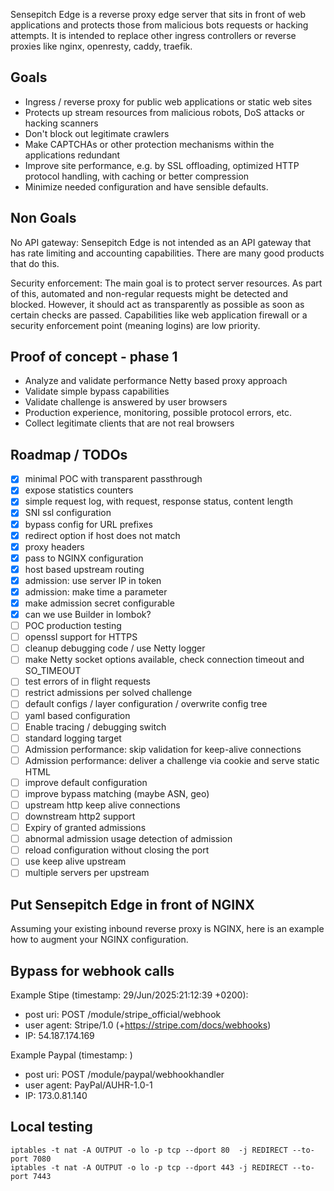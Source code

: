
Sensepitch Edge is a reverse proxy edge server that sits in front of web
applications and protects those from malicious bots requests or hacking
attempts. It is intended to replace other ingress controllers or reverse proxies like
nginx, openresty, caddy, traefik.

## Goals

- Ingress / reverse proxy for public web applications or static web sites
- Protects up stream resources from malicious robots, DoS attacks or hacking scanners
- Don't block out legitimate crawlers
- Make CAPTCHAs or other protection mechanisms within the applications redundant
- Improve site performance, e.g. by SSL offloading, optimized HTTP protocol handling, with caching or better compression
- Minimize needed configuration and have sensible defaults.

## Non Goals

No API gateway: Sensepitch Edge is not intended as an API gateway that has rate limiting and accounting
capabilities. There are many good products that do this.

Security enforcement: The main goal is to protect server resources. As part of this, automated and 
non-regular requests might be detected and blocked. However, it should act as transparently as possible
as soon as certain checks are passed. Capabilities like web application firewall or a security enforcement point
(meaning logins) are low priority.

## Proof of concept - phase 1

- Analyze and validate performance Netty based proxy approach
- Validate simple bypass capabilities
- Validate challenge is answered by user browsers
- Production experience, monitoring, possible protocol errors, etc.
- Collect legitimate clients that are not real browsers

## Roadmap / TODOs

- [x] minimal POC with transparent passthrough
- [x] expose statistics counters
- [x] simple request log, with request, response status, content length
- [x] SNI ssl configuration
- [x] bypass config for URL prefixes
- [x] redirect option if host does not match
- [x] proxy headers
- [x] pass to NGINX configuration 
- [x] host based upstream routing
- [x] admission: use server IP in token
- [x] admission: make time a parameter
- [x] make admission secret configurable
- [x] can we use Builder in lombok?
- [ ] POC production testing
- [ ] openssl support for HTTPS
- [ ] cleanup debugging code / use Netty logger
- [ ] make Netty socket options available, check connection timeout and SO_TIMEOUT
- [ ] test errors of in flight requests
- [ ] restrict admissions per solved challenge
- [ ] default configs / layer configuration / overwrite config tree
- [ ] yaml based configuration
- [ ] Enable tracing / debugging switch
- [ ] standard logging target
- [ ] Admission performance: skip validation for keep-alive connections
- [ ] Admission performance: deliver a challenge via cookie and serve static HTML
- [ ] improve default configuration
- [ ] improve bypass matching (maybe ASN, geo)
- [ ] upstream http keep alive connections
- [ ] downstream http2 support
- [ ] Expiry of granted admissions
- [ ] abnormal admission usage detection of admission
- [ ] reload configuration without closing the port
- [ ] use keep alive upstream
- [ ] multiple servers per upstream

## Put Sensepitch Edge in front of NGINX

Assuming your existing inbound reverse proxy is NGINX, here is an example how to augment
your NGINX configuration.


## Bypass for webhook calls

Example Stipe (timestamp: 29/Jun/2025:21:12:39 +0200):
- post uri: POST /module/stripe_official/webhook
- user agent: Stripe/1.0 (+https://stripe.com/docs/webhooks)
- IP: 54.187.174.169

Example Paypal (timestamp: )
- post uri: POST /module/paypal/webhookhandler
- user agent: PayPal/AUHR-1.0-1
- IP: 173.0.81.140


## Local testing

````
iptables -t nat -A OUTPUT -o lo -p tcp --dport 80  -j REDIRECT --to-port 7080
iptables -t nat -A OUTPUT -o lo -p tcp --dport 443 -j REDIRECT --to-port 7443
````